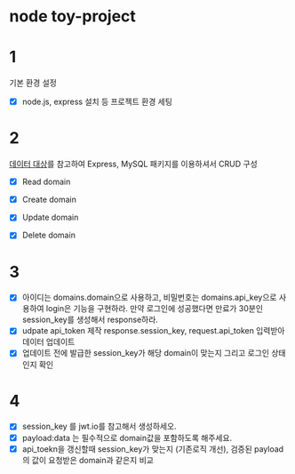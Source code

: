 # node toy-project

# 1
기본 환경 설정
- [x] node.js, express 설치 등 프로젝트 환경 세팅


# 2

[데이터 대상](https://github.com/lunasoft-org/rnd-socket-io-redis-adapter)를 참고하여 Express, MySQL 패키지를 이용하셔서 CRUD 구성
- [x] Read domain
- [x] Create domain
- [x] Update domain
- [x] Delete domain


# 3
- [x] 아이디는 domains.domain으로 사용하고, 비밀번호는 domains.api_key으로 사용하여 login은 기능을 구현하라. 만약 로그인에 성공했다면 만료가 30분인 session_key를 생성해서 response하라.
- [x] udpate api_token 제작  response.session_key, request.api_token 입력받아 데이터 업데이트
- [x] 업데이트 전에 발급한 session_key가 해당 domain이 맞는지 그리고 로그인 상태인지 확인 

# 4
- [x] session_key 를 jwt.io를 참고해서 생성하세오.
- [x] payload:data 는 필수적으로 domain값을 포함하도록 해주세요.
- [x] api_toekn을 갱신할때 session_key가 맞는지 (기존로직 개선), 검증된 payload의 값이 요청받은 domain과 같은지 비교
